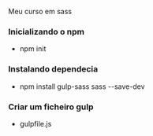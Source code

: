 Meu curso em sass

### Inicializando o npm
- npm init

### Instalando dependecia
- npm install gulp-sass sass --save-dev

### Criar um ficheiro gulp
- gulpfile.js